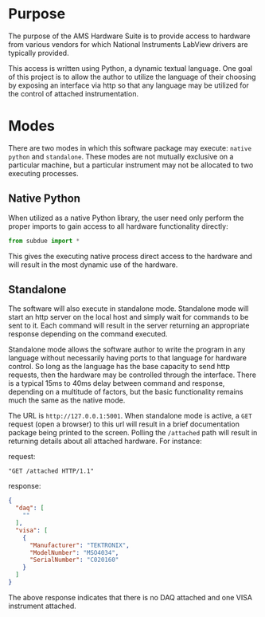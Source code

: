 # Purpose

The purpose of the AMS Hardware Suite is to provide access to hardware from various vendors for
which National Instruments LabView drivers are typically provided.
 
This access is written using Python, a dynamic textual language.  One goal of this project is
to allow the author to utilize the language of their choosing by exposing an interface via http
so that any language may be utilized for the control of attached instrumentation.

# Modes

There are two modes in which this software package may execute: `native python` and `standalone`.  These
modes are not mutually exclusive on a particular machine, but a particular instrument may not
be allocated to two executing processes.

## Native Python

When utilized as a native Python library, the user need only perform the proper imports to gain
access to all hardware functionality directly:

```python
from subdue import *
```

This gives the executing native process direct access to the hardware and will result in the most
dynamic use of the hardware.

## Standalone

The software will also execute in standalone mode.  Standalone mode will start an http server on
the local host and simply wait for commands to be sent to it.  Each command will result in the
server returning an appropriate response depending on the command executed.

Standalone mode allows the software author to write the program in any language without necessarily
having ports to that language for hardware control.  So long as the language has the base capacity
to send http requests, then the hardware may be controlled through the interface.  There is a typical
15ms to 40ms delay between command and response, depending on a multitude of factors, but the basic
functionality remains much the same as the native mode.

The URL is `http://127.0.0.1:5001`.  When standalone mode is active, a `GET` request (open a browser)
to this url will result in a brief documentation package being printed to the screen. Polling the
`/attached` path will result in returning details about all attached hardware.  For instance:

request:
```
"GET /attached HTTP/1.1"
```

response:
```json
{
  "daq": [
    ""
  ], 
  "visa": [
    {
      "Manufacturer": "TEKTRONIX", 
      "ModelNumber": "MSO4034", 
      "SerialNumber": "C020160"
    }
  ]
}
```

The above response indicates that there is no DAQ attached and one VISA instrument attached.
